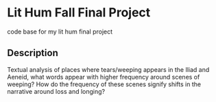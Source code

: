 # Lit Hum Fall Final Project
code base for my lit hum final project

## Description
Textual analysis of places where tears/weeping appears in the Iliad and Aeneid, what words appear with higher frequency around scenes of weeping? How do the frequency of these scenes signify shifts in the narrative around loss and longing?

